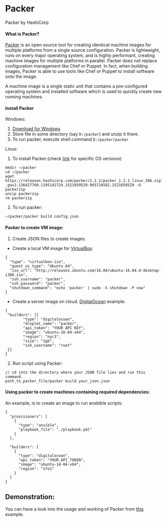 # Packer
Packer by HashiCorp

#### What is Packer?
[Packer](https://www.packer.io/) is an open source tool for creating identical machine images for multiple platforms from a single source configuration. Packer is lightweight, runs on every major operating system, and is highly performant, creating machine images for multiple platforms in parallel. Packer does not replace configuration management like Chef or Puppet. In fact, when building images, Packer is able to use tools like Chef or Puppet to install software onto the image.

A machine image is a single static unit that contains a pre-configured operating system and installed software which is used to quickly create new running machines.

#### Install Packer
Windows:
1. [Download for Windows](https://releases.hashicorp.com/packer/1.2.1/packer_1.2.1_windows_386.zip)
2. Store file in some directory (say `D:/packer`) and unzip it there.
3. To run packer, execute shell command `D:/packer/packer`


Linux:
1. To install Packer:(check [link](https://www.packer.io/downloads.html) for specific OS versions)
```
mkdir ~/packer
cd ~/packer
wget https://releases.hashicorp.com/packer/1.2.1/packer_1.2.1_linux_386.zip?_ga=2.136427760.1195142724.1521659529-903724582.1521659529 -O packerzip
unzip packerzip
rm packerzip
```
2. To run packer:
```
~/packer/packer build config.json
```

#### Packer to create VM image:
1. Create JSON files to create images.
- Create a local VM image for [VirtualBox](https://www.virtualbox.org/):
```
{
  "type": "virtualbox-iso",
  "guest_os_type": "Ubuntu_64",
  "iso_url": "http://releases.ubuntu.com/16.04/ubuntu-16.04.4-desktop-i386.iso",
  "ssh_username": "packer",
  "ssh_password": "packer",
  "shutdown_command": "echo 'packer' | sudo -S shutdown -P now"
}
```

- Create a server image on cloud. [DigitalOcean](https://www.digitalocean.com/) example:
```
{
 "builders": [{
        "type": "digitalocean",
        "droplet_name": "packer",
        "api_token": "YOUR API KEY",
        "image": "ubuntu-16-04-x64",
        "region": "nyc3",
        "size": "1gb",
        "ssh_username": "root"
 }]
}
```

2. Run script using Packer:
```
// cd into the directory where your JSON file lies and run this command.
path_to_packer_file/packer build your_json.json
```

#### Using packer to create machines containing required dependencies:
An example, is to create an image to run ansbible scripts:
```
{
  "provisioners": [
    {
      "type": "ansible",
      "playbook_file": "./playbook.yml"
    }
  ],

  "builders": [
    {
      "type": "digitalocean",
      "api_token": "YOUR_API_TOKEN",
      "image": "ubuntu-14-04-x64",
      "region": "sfo1"
    }
  ]
}
```

## Demonstration:
You can have a look into the usage and working of Packer from [this](https://www.google.com/) example.

